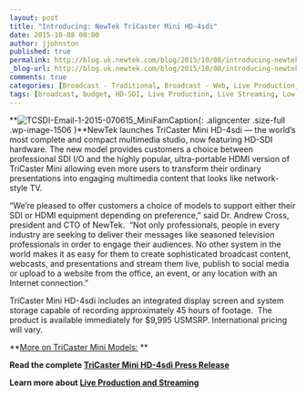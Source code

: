 ```yaml
---
layout: post
title: "Introducing: NewTek TriCaster Mini HD-4sdi"
date: 2015-10-08 00:00
author: jjohnston
published: true
permalink: http://blog.uk.newtek.com/blog/2015/10/08/introducing-newtek-tricaster-mini-hd-4sdi/
_blog-url: http://blog.uk.newtek.com/blog/2015/10/08/introducing-newtek-tricaster-mini-hd-4sdi/
comments: true
categories: [Broadcast - Traditional, Broadcast - Web, Live Production, Popular Stories, TriCaster]
tags: [broadcast, budget, HD-SDI, Live Production, Live Streaming, Low Cost, Multi Camera, TriCaster Mini]
---
```

**![TCSDI-Email-1-2015-070615_MiniFamCaption](https://233b1d13b450eb6b33b4-ac2a33202ef9b63045cbb3afca178df8.ssl.cf1.rackcdn.com/2015/10/TCSDI-Email-1-2015-070615_MiniFamCaption.jpg){: .aligncenter .size-full .wp-image-1506 }**NewTek launches TriCaster Mini HD-4sdi — the world’s most complete and compact multimedia studio, now featuring HD-SDI hardware. The new model provides customers a choice between professional SDI I/O and the highly popular, ultra-portable HDMI version of TriCaster Mini allowing even more users to transform their ordinary presentations into engaging multimedia content that looks like network-style TV.

“We’re pleased to offer customers a choice of models to support either their SDI or HDMI equipment depending on preference,” said Dr. Andrew Cross, president and CTO of NewTek.  “Not only professionals, people in every industry are seeking to deliver their messages like seasoned television professionals in order to engage their audiences. No other system in the world makes it as easy for them to create sophisticated broadcast content, webcasts, and presentations and stream them live, publish to social media or upload to a website from the office, an event, or any location with an Internet connection.”

TriCaster Mini HD-4sdi includes an integrated display screen and system storage capable of recording approximately 45 hours of footage.  The product is available immediately for $9,995 USMSRP. International pricing will vary.

**[More on TriCaster Mini Models:](http://newtek.com/products/tricaster-mini.html) **

**Read the complete [TriCaster Mini HD-4sdi Press Release](http://www.newtek.com/news-events/newsroom/press-releases/1278-tricaster-mini-line-expands-with-new-hd-sdi-model.html)**

**Learn more about [Live Production and Streaming](http://www.newtek.com/solutions/live-production-a-streaming.html)**
